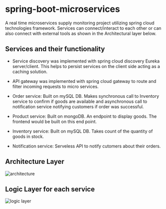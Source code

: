 # spring-boot-microservices
A real time microservices supply monitoring project utilizing spring cloud technologies framework. Services can connect/interact to each other or can also connect with external tools as shown in the 
Architectural layer below. 



## Services and their functionality
- Service discovery was implemented with spring cloud discovery Eureka server/client. This helps to persist services on the client side acting as a caching solution. 

- API gateway was implemented with spring cloud gateway to route and filter incoming requests to micro services.

- Order service: Built on mySQL DB. Makes synchronous call to Inventory service to confirm if goods are available and asynchronous call to notification service notifying customers if order was successful.

- Product service: Built on mongoDB. An endpoint to display goods. The frontend would be built on this end point. 

- Inventory service: Built on mySQL DB. Takes count of the quantity of goods in stock. 

- Notification service: Serveless API to notify cutomers about their orders.

## Architecture Layer

![architecture](https://user-images.githubusercontent.com/37347588/227748019-5f854bc5-8454-412b-bc23-ac3c4512ba58.png)

## Logic Layer for each service
![logic layer](https://user-images.githubusercontent.com/37347588/227748037-b6576358-4221-4177-ae0f-23b4e7941270.png)
